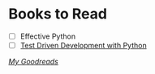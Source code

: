 # Books to Read

- [ ] Effective Python
- [ ] [Test Driven Development with Python](http://obeythetestinggoat.com)

*[My Goodreads](https://www.goodreads.com/user/show/3331615-jamal)*
